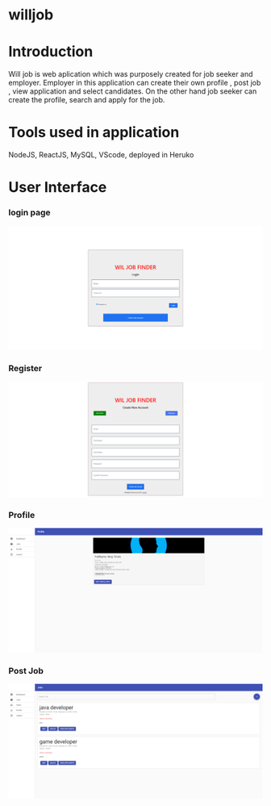 # willjob
<h1> Introduction</h1>

Will job is web aplication which was purposely created for job seeker and employer. Employer in this application can create their own profile , post job , view application and select candidates. On the other hand job seeker can create the profile, search and apply for the job.

<h1> Tools used in application </h1>

NodeJS, ReactJS, MySQL, VScode, deployed in Heruko

<h1> User Interface </h1>

<h3>login page</h3>
<img src ="img/login.png">

<h3> Register </h3>

<img src="img/register.png">

<h3> Profile </h3>

<img src="img/profile.png">

<h3> Post Job </h3>

<img src="img/job posted.png">
